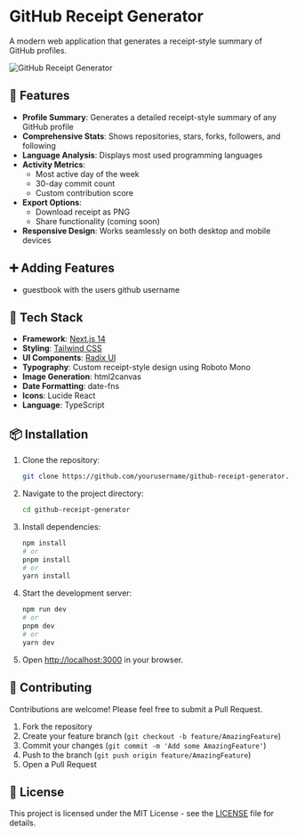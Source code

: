 # GitHub Receipt Generator

A modern web application that generates a receipt-style summary of GitHub profiles.

![GitHub Receipt Generator](public/preview.png)

## 🌟 Features

-   **Profile Summary**: Generates a detailed receipt-style summary of any GitHub profile
-   **Comprehensive Stats**: Shows repositories, stars, forks, followers, and following
-   **Language Analysis**: Displays most used programming languages
-   **Activity Metrics**:
    -   Most active day of the week
    -   30-day commit count
    -   Custom contribution score
-   **Export Options**:
    -   Download receipt as PNG
    -   Share functionality (coming soon)
-   **Responsive Design**: Works seamlessly on both desktop and mobile devices

## ➕ Adding Features

-   guestbook with the users github username

## 🚀 Tech Stack

-   **Framework**: [Next.js 14](https://nextjs.org/)
-   **Styling**: [Tailwind CSS](https://tailwindcss.com/)
-   **UI Components**: [Radix UI](https://www.radix-ui.com/)
-   **Typography**: Custom receipt-style design using Roboto Mono
-   **Image Generation**: html2canvas
-   **Date Formatting**: date-fns
-   **Icons**: Lucide React
-   **Language**: TypeScript

## 📦 Installation

1. Clone the repository:

    ```bash
    git clone https://github.com/yourusername/github-receipt-generator.git
    ```

2. Navigate to the project directory:

    ```bash
    cd github-receipt-generator
    ```

3. Install dependencies:

    ```bash
    npm install
    # or
    pnpm install
    # or
    yarn install
    ```

4. Start the development server:

    ```bash
    npm run dev
    # or
    pnpm dev
    # or
    yarn dev
    ```

5. Open [http://localhost:3000](http://localhost:3000) in your browser.

## 🤝 Contributing

Contributions are welcome! Please feel free to submit a Pull Request.

1. Fork the repository
2. Create your feature branch (`git checkout -b feature/AmazingFeature`)
3. Commit your changes (`git commit -m 'Add some AmazingFeature'`)
4. Push to the branch (`git push origin feature/AmazingFeature`)
5. Open a Pull Request

## 📝 License

This project is licensed under the MIT License - see the [LICENSE](LICENSE) file for details.
